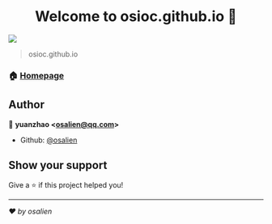 <h1 align="center">Welcome to osioc.github.io 👋</h1>
<p>
  <img src="https://img.shields.io/badge/version-1.0.0-blue.svg?cacheSeconds=2592000" />
</p>

> osioc.github.io

### 🏠 [Homepage](http://osioc.github.io)

## Author

👤 **yuanzhao &lt;osalien@qq.com&gt;**

* Github: [@osalien](https://github.com/osalien)

## Show your support

Give a ⭐️ if this project helped you!

***
_❤️ by osalien_